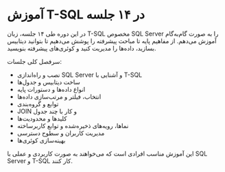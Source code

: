 # آموزش T-SQL در ۱۴ جلسه

در این دوره طی ۱۴ جلسه، زبان T-SQL مخصوص SQL Server را به صورت گام‌به‌گام آموزش می‌دهم.
از مفاهیم پایه تا مباحث پیشرفته را پوشش می‌دهیم تا بتوانید دیتابیس بسازید، داده‌ها را مدیریت کنید
و کوئری‌های پیشرفته بنویسید.

سرفصل کلی جلسات:
- نصب و راه‌اندازی SQL Server و آشنایی با T-SQL
- ساخت دیتابیس و جدول‌ها
- انواع داده‌ها و دستورات پایه
- انتخاب، فیلتر و مرتب‌سازی داده‌ها
- توابع و گروه‌بندی
- JOIN و کار با چند جدول
- کلیدها و محدودیت‌ها
- نماها، رویه‌های ذخیره‌شده و توابع کاربرساخته
- مدیریت کاربران و سطوح دسترسی
- بهینه‌سازی کوئری‌ها

این آموزش مناسب افرادی است که می‌خواهند به صورت کاربردی و عملی با SQL Server و T-SQL کار کنند.
